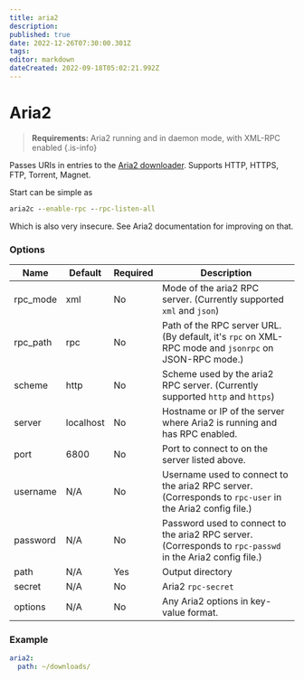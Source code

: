 ```yaml
---
title: aria2
description: 
published: true
date: 2022-12-26T07:30:00.301Z
tags: 
editor: markdown
dateCreated: 2022-09-18T05:02:21.992Z
---
```


# Aria2
>**Requirements:** Aria2 running and in daemon mode, with XML-RPC enabled 
{.is-info}

Passes URIs in entries to the [Aria2 downloader](http://aria2.sourceforge.net). Supports HTTP, HTTPS, FTP, Torrent, Magnet.

Start can be simple as

```cmd
aria2c --enable-rpc --rpc-listen-all
```

Which is also very insecure. See Aria2 documentation for improving on that.

### Options

| Name | Default | Required | Description |
| --- | --- | --- | --- |
| rpc_mode | xml | No | Mode of the aria2 RPC server. (Currently supported ```xml``` and ```json```) |
| rpc_path | rpc | No | Path of the RPC server URL. (By default, it's ```rpc``` on XML-RPC mode and ```jsonrpc``` on JSON-RPC mode.) |
| scheme | http | No | Scheme used by the aria2 RPC server. (Currently supported ```http``` and ```https```) |
| server | localhost | No | Hostname or IP of the server where Aria2 is running and has RPC enabled. |
| port | 6800 | No | Port to connect to on the server listed above. |
| username | N/A | No | Username used to connect to the aria2 RPC server. (Corresponds to ```rpc-user``` in the Aria2 config file.) |
| password | N/A | No | Password used to connect to the aria2 RPC server. (Corresponds to ```rpc-passwd``` in the Aria2 config file.)|
| path | N/A | Yes | Output directory|
| secret | N/A | No | Aria2 `rpc-secret`|
| options | N/A | No | Any Aria2 options in key-value format.|

### Example

```yaml
aria2:
  path: ~/downloads/
```